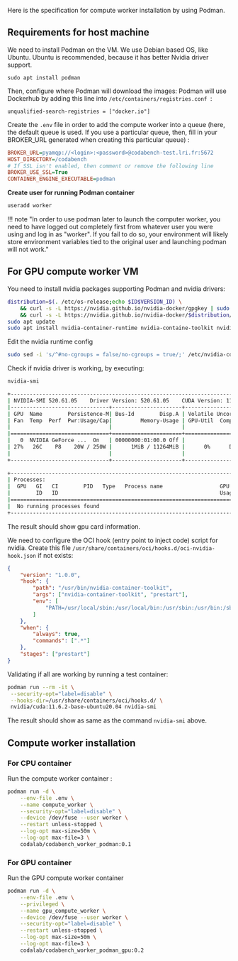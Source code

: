 Here is the specification for compute worker installation by using Podman. 
## Requirements for host machine

We need to install Podman on the VM. We use Debian based OS, like Ubuntu. Ubuntu is recommended, because it has better Nvidia driver support. 

`sudo apt install podman `

Then, configure where Podman will download the images: Podman will use Dockerhub by adding this line into `/etc/containers/registries.conf `:

`unqualified-search-registries = ["docker.io"] `

Create the `.env` file in order to add the compute worker into a queue (here, the default queue is used. If you use a particular queue, then, fill in your BROKER_URL generated when creating this particular queue) : 

```ini title=".env"
BROKER_URL=pyamqp://<login>:<password>@codabench-test.lri.fr:5672 
HOST_DIRECTORY=/codabench
# If SSL isn't enabled, then comment or remove the following line
BROKER_USE_SSL=True
CONTAINER_ENGINE_EXECUTABLE=podman
```

**Create user for running Podman container**
```bash
useradd worker
```

!!! note "In order to use podman later to launch the computer worker, you need to have logged out completely first from whatever user you were using and log in as "worker". If you fail to do so, your environment will likely store environment variables tied to the original user and launching podman will not work."

## For GPU compute worker VM

You need to install nvidia packages supporting Podman and nvidia drivers:

```bash
distribution=$(. /etc/os-release;echo $ID$VERSION_ID) \
    && curl -s -L https://nvidia.github.io/nvidia-docker/gpgkey | sudo apt-key add - \
    && curl -s -L https://nvidia.github.io/nvidia-docker/$distribution/nvidia-docker.list | sudo tee /etc/apt/sources.list.d/nvidia-container.list
sudo apt update
sudo apt install nvidia-container-runtime nvidia-containe-toolkit nvidia-driver-<version>
```

Edit the nvidia runtime config

```bash
sudo sed -i 's/^#no-cgroups = false/no-cgroups = true/;' /etc/nvidia-container-runtime/config.toml
```

Check if nvidia driver is working, by executing:

```bash
nvidia-smi

+-----------------------------------------------------------------------------+
| NVIDIA-SMI 520.61.05    Driver Version: 520.61.05    CUDA Version: 11.8     |
|-------------------------------+----------------------+----------------------+
| GPU  Name        Persistence-M| Bus-Id        Disp.A | Volatile Uncorr. ECC |
| Fan  Temp  Perf  Pwr:Usage/Cap|         Memory-Usage | GPU-Util  Compute M. |
|                               |                      |               MIG M. |
|===============================+======================+======================|
|   0  NVIDIA GeForce ...  On   | 00000000:01:00.0 Off |                  N/A |
| 27%   26C    P8    20W / 250W |      1MiB / 11264MiB |      0%      Default |
|                               |                      |                  N/A |
+-------------------------------+----------------------+----------------------+
                                                                               
+-----------------------------------------------------------------------------+
| Processes:                                                                  |
|  GPU   GI   CI        PID   Type   Process name                  GPU Memory |
|        ID   ID                                                   Usage      |
|=============================================================================|
|  No running processes found                                                 |
+-----------------------------------------------------------------------------+

```

The result should show gpu card information.

We need to configure the OCI hook (entry point to inject code) script for nvidia. Create this file `/usr/share/containers/oci/hooks.d/oci-nvidia-hook.json` if not exists:

```json title="oci-nvidia-hook.json"
{
    "version": "1.0.0",
    "hook": {
        "path": "/usr/bin/nvidia-container-toolkit",
        "args": ["nvidia-container-toolkit", "prestart"],
        "env": [
            "PATH=/usr/local/sbin:/usr/local/bin:/usr/sbin:/usr/bin:/sbin:/bin"
        ]
    },
    "when": {
        "always": true,
        "commands": [".*"]
    },
    "stages": ["prestart"]
}
```

Validating if all are working by running a test container:

```bash
podman run --rm -it \
 --security-opt="label=disable" \
 --hooks-dir=/usr/share/containers/oci/hooks.d/ \
 nvidia/cuda:11.6.2-base-ubuntu20.04 nvidia-smi
```
The result should show as same as the command `nvidia-smi` above.


## Compute worker installation 

### For CPU container 

Run the compute worker container : 

```bash
podman run -d \
    --env-file .env \
    --name compute_worker \
    --security-opt="label=disable" \
    --device /dev/fuse --user worker \
    --restart unless-stopped \
    --log-opt max-size=50m \
    --log-opt max-file=3 \
    codalab/codabench_worker_podman:0.1
```

### For GPU container

Run the GPU compute worker container

```bash
podman run -d \
    --env-file .env \
    --privileged \
    --name gpu_compute_worker \
    --device /dev/fuse --user worker \
    --security-opt="label=disable" \
    --restart unless-stopped \
    --log-opt max-size=50m \
    --log-opt max-file=3 \
    codalab/codabench_worker_podman_gpu:0.2
```